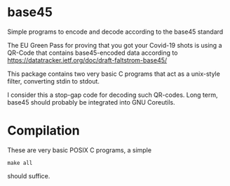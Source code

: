 # base45
Simple programs to encode and decode according to the base45 standard

The EU Green Pass for proving that you got your Covid-19 shots is using a QR-Code that contains base45-encoded data according to https://datatracker.ietf.org/doc/draft-faltstrom-base45/ 

This package contains two very basic C programs that act as a unix-style filter, converting stdin to stdout.

I consider this a stop-gap code for decoding such QR-codes. Long term, base45 should probably be integrated into GNU Coreutils.

# Compilation
These are very basic POSIX C programs, a simple

`make all`

should suffice.
